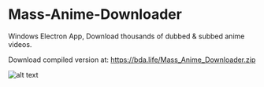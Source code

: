 # Mass-Anime-Downloader
Windows Electron App, Download thousands of dubbed &amp; subbed anime videos.

Download compiled version at: https://bda.life/Mass_Anime_Downloader.zip

![alt text](https://i.imgur.com/Xe4BeoE.gif)
